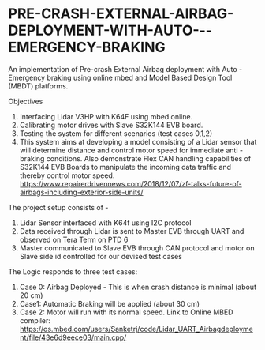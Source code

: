 # PRE-CRASH-EXTERNAL-AIRBAG-DEPLOYMENT-WITH-AUTO---EMERGENCY-BRAKING
An implementation of Pre-crash External Airbag deployment with Auto - Emergency braking using online mbed and Model Based Design Tool (MBDT) platforms.

Objectives
1. Interfacing Lidar V3HP with K64F using mbed online.
2. Calibrating motor drives with Slave S32K144 EVB board.
3. Testing the system for different scenarios (test cases 0,1,2)
4. This system aims at developing a model consisting of a Lidar sensor that will determine distance and control motor speed for immediate anti - braking conditions. Also demonstrate Flex CAN handling capabilities of S32K144 EVB Boards to manipulate the incoming data traffic and thereby control motor speed.
https://www.repairerdrivennews.com/2018/12/07/zf-talks-future-of-airbags-including-exterior-side-units/


The project setup consists of -
1. Lidar Sensor interfaced with K64f using I2C protocol
2. Data received through Lidar is sent to Master EVB through UART and observed on Tera Term on PTD 6
3. Master communicated to Slave EVB through CAN protocol and motor on Slave side id controlled for our devised test cases

The Logic responds to three test cases:
1. Case 0: Airbag Deployed - This is when crash distance is minimal (about 20 cm)
2. Case1: Automatic Braking will be applied (about 30 cm)
3. Case 2: Motor will run with its normal speed.
Link to Online MBED compiler:
https://os.mbed.com/users/Sanketrj/code/Lidar_UART_Airbagdeployment/file/43e6d9eece03/main.cpp/
